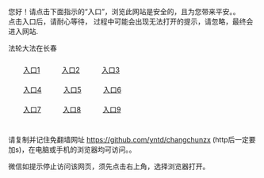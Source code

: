您好！请点击下面指示的“入口”，浏览此网站是安全的，且为您带来平安。。 <br/>
点击入口后，请耐心等待， 过程中可能会出现无法打开的提示，请忽略，最终会进入网站. </br>

法轮大法在长春<br/>
<div style="padding:10px"><a style="margin:20px" target="_blank" href="https://d35ygx0zgtb2kv.cloudfront.net/2Qpsp?htfgl" id="ccLink1" rel="nofollow">入口1</a> <a target="_blank" style="margin:20px" href="https://d38or7neddy0he.cloudfront.net/2Qpsp?crpffjgz" id="ccLink2" rel="nofollow">入口2</a> <a style="margin:20px" target="_blank" href="https://d3kgeclwhjy1wh.cloudfront.net/2Qpsp?aydtex" id="ccLink3" rel="nofollow">入口3</a></div>

<div style="padding:10px" ><a style="margin:20px" target="_blank" href="https://d35ygx0zgtb2kv.cloudfront.net/2Qpsp?htfgl" id="ccLink4" rel="nofollow">入口4</a> <a style="margin:20px" href="https://d38or7neddy0he.cloudfront.net/2Qpsp?crpffjgz" target="_blank" id="ccLink5" rel="nofollow">入口5</a> <a style="margin:20px" href="https://d3kgeclwhjy1wh.cloudfront.net/2Qpsp?aydtex" target="_blank" id="ccLink6" rel="nofollow">入口6</a></div>

<div style="padding:10px"><a style="margin:20px" target="_blank" href="https://d35ygx0zgtb2kv.cloudfront.net/2Qpsp?htfgl" id="ccLink7" rel="nofollow">入口7</a> <a style="margin:20px" href="https://d38or7neddy0he.cloudfront.net/2Qpsp?crpffjgz" target="_blank" id="ccLink8" rel="nofollow">入口8</a> <a style="margin:20px" target="_blank" href="https://d3kgeclwhjy1wh.cloudfront.net/2Qpsp?aydtex" id="ccLink9" rel="nofollow">入口9</a></div>

<br/>



请复制并记住免翻墙网址 https://github.com/yntd/changchunzx (http后一定要加s)，在电脑或手机的浏览器均可访问。。<br/>

微信如提示停止访问该网页，须先点击右上角，选择浏览器打开。
